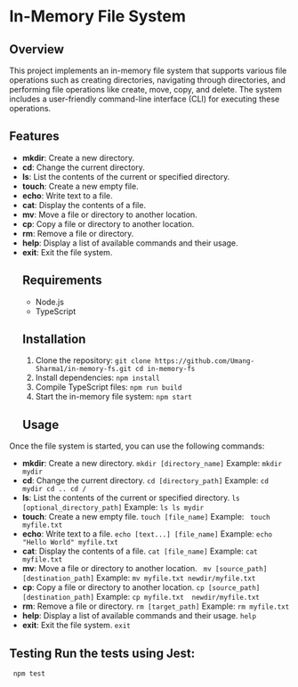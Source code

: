 # In-Memory File System
## Overview 
This project implements an in-memory file system that supports various file operations such as creating directories, navigating through directories, and performing file operations like create, move, copy, and delete. The system includes a user-friendly command-line interface (CLI) for executing these operations.
## Features  
- **mkdir**: Create a new directory. 
- **cd**: Change the current directory.
- **ls**: List the contents of the current or specified directory.
- **touch**: Create a new empty file.
- **echo**: Write text to a file.
- **cat**: Display the contents of a file.
- **mv**: Move a file or directory to another location.
- **cp**: Copy a file or directory to another location.
- **rm**: Remove a file or directory.
- **help**: Display a list of available commands and their usage.
- **exit**: Exit the file system.
  ## Requirements
  - Node.js
  - TypeScript
   ## Installation
  1. Clone the repository: ```git clone https://github.com/Umang-Sharma1/in-memory-fs.git cd in-memory-fs```
  2. Install dependencies: ```npm install```
  3. Compile TypeScript files: ```npm run build```
  4. Start the in-memory file system: ```npm start```
  ## Usage 
Once the file system is started, you can use the following commands: 
- **mkdir**: Create a new directory. ``` mkdir [directory_name] ``` Example: ``` mkdir mydir ``` 
- **cd**: Change the current directory. ``` cd [directory_path] ``` Example: ``` cd mydir cd .. cd / ``` 
- **ls**: List the contents of the current or specified directory. ``` ls [optional_directory_path] ``` Example: ``` ls ls mydir ``` 
- **touch**: Create a new empty file. ``` touch [file_name] ``` Example: ``` touch myfile.txt```
- **echo**: Write text to a file. ``` echo [text...] [file_name] ``` Example: ``` echo "Hello World" myfile.txt ``` 
- **cat**: Display the contents of a file. ``` cat [file_name] ``` Example: ``` cat myfile.txt ``` 
- **mv**: Move a file or directory to another location. ``` mv [source_path] [destination_path]``` Example: ``` mv myfile.txt newdir/myfile.txt ```
- **cp**: Copy a file or directory to another location. ``` cp [source_path] [destination_path] ``` Example: ``` cp myfile.txt 
newdir/myfile.txt ``` 
- **rm**: Remove a file or directory. ``` rm [target_path] ``` 
Example: ``` rm myfile.txt ``` 
- **help**: Display a list of available commands and their usage. ```help``` 
- **exit**: Exit the file system. ``` exit ```
 ## Testing Run the tests using Jest: 
 ``` npm test```


